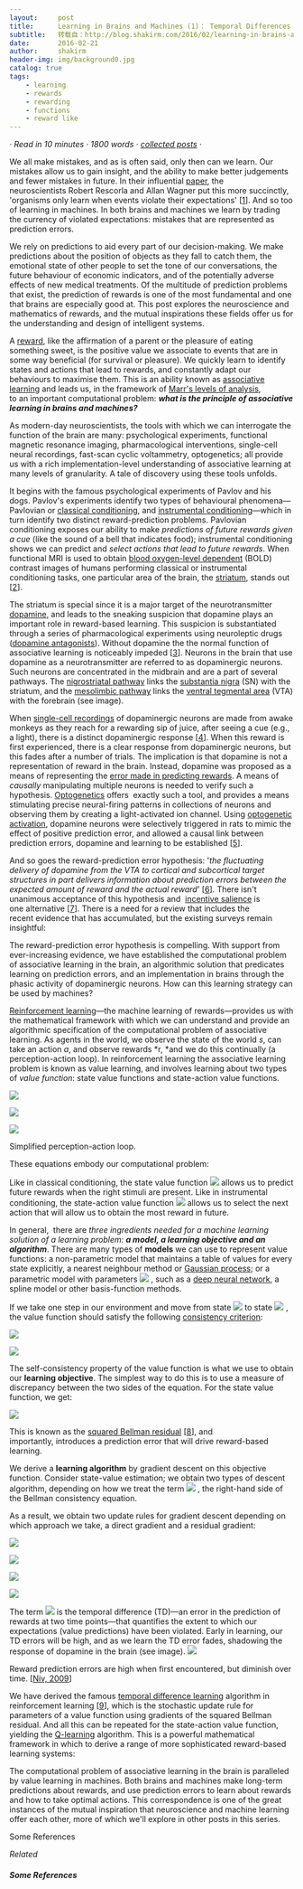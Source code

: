 ```yaml
---
layout:     post
title:      Learning in Brains and Machines (1)： Temporal Differences
subtitle:   转载自：http://blog.shakirm.com/2016/02/learning-in-brains-and-machines-1/
date:       2016-02-21
author:     shakirm
header-img: img/background0.jpg
catalog: true
tags:
    - learning
    - rewards
    - rewarding
    - functions
    - reward like
---
```


*· Read in 10 minutes · 1800 words · [collected posts](http://blog.shakirm.com/learning-in-brain-and-machines) ·*

We all make mistakes, and as is often said, only then can we learn. Our mistakes allow us to gain insight, and the ability to make better judgements and fewer mistakes in future. In their influential [paper](http://www.ualberta.ca/~egray/teaching/Rescorla%20&%20Wagner%201972.pdf), the neuroscientists Robert Rescorla and Allan Wagner put this more succinctly, 'organisms only learn when events violate their expectations' [[1](#283_1)]. And so too of learning in machines. In both brains and machines we learn by trading the currency of violated expectations: mistakes that are represented as prediction errors.

We rely on predictions to aid every part of our decision-making. We make predictions about the position of objects as they fall to catch them, the emotional state of other people to set the tone of our conversations, the future behaviour of economic indicators, and of the potentially adverse effects of new medical treatments. Of the multitude of prediction problems that exist, the prediction of rewards is one of the most fundamental and one that brains are especially good at. This post explores the neuroscience and mathematics of rewards, and the mutual inspirations these fields offer us for the understanding and design of intelligent systems.

A [reward](http://www.scholarpedia.org/article/Reward), like the affirmation of a parent or the pleasure of eating something sweet, is the positive value we associate to events that are in some way beneficial (for survival or pleasure). We quickly learn to identify states and actions that lead to rewards, and constantly adapt our behaviours to maximise them. This is an ability known as [associative learning](https://en.wikipedia.org/wiki/Learning#Associative_learning) and leads us, in the framework of [Marr's levels of analysis](http://blog.shakirm.com/2013/04/marrs-levels-of-analysis), to an important computational problem: ***what is the principle of associative learning in brains and machines?***

As modern-day neuroscientists, the tools with which we can interrogate the function of the brain are many: psychological experiments, functional magnetic resonance imaging, pharmacological interventions, single-cell neural recordings, fast-scan cyclic voltammetry, optogenetics; all provide us with a rich implementation-level understanding of associative learning at many levels of granularity. A tale of discovery using these tools unfolds.

It begins with the famous psychological experiments of Pavlov and his dogs. Pavlov's experiments identify two types of behavioural phenomena—Pavlovian or [classical conditioning](https://en.wikipedia.org/wiki/Classical_conditioning), and [instrumental conditioning](https://en.wikipedia.org/wiki/Operant_conditioning)—which in turn identify two distinct reward-prediction problems. Pavlovian conditioning exposes our ability to make *predictions of future rewards given a cue* (like the sound of a bell that indicates food); instrumental conditioning shows we can predict and *select actions that lead to future rewards*. When functional MRI is used to obtain [blood oxygen-level dependent](https://en.wikipedia.org/wiki/Blood-oxygen-level_dependent) (BOLD) contrast images of humans performing classical or instrumental conditioning tasks, one particular area of the brain, the [striatum](https://en.wikipedia.org/wiki/Striatum), stands out [[2](#283_2)].

The striatum is special since it is a major target of the neurotransmitter [dopamine](https://en.wikipedia.org/wiki/Dopamine), and leads to the sneaking suspicion that dopamine plays an important role in reward-based learning. This suspicion is substantiated through a series of pharmacological experiments using neuroleptic drugs ([dopamine antagonists](https://en.wikipedia.org/wiki/Dopamine_antagonist)). Without dopamine the the normal function of associative learning is noticeably impeded [[3](#283_3)]. Neurons in the brain that use dopamine as a neurotransmitter are referred to as dopaminergic neurons. Such neurons are concentrated in the midbrain and are a part of several pathways. The [nigrostriatal pathway](https://en.wikipedia.org/wiki/Nigrostriatal_pathway) links the [substantia nigra](https://en.wikipedia.org/wiki/Substantia_nigra) (SN) with the striatum, and the [mesolimbic pathway](https://en.wikipedia.org/wiki/Mesolimbic_pathway) links the [ventral tegmental area](https://en.wikipedia.org/wiki/Ventral_tegmental_area) (VTA) with the forebrain (see image).

When [single-cell recordings](https://en.wikipedia.org/wiki/Single-unit_recording) of dopaminergic neurons are made from awake monkeys as they reach for a rewarding sip of juice, after seeing a cue (e.g., a light), there is a distinct dopaminergic response [[4](#283_4)]. When this reward is first experienced, there is a clear response from dopaminergic neurons, but this fades after a number of trials. The implication is that dopamine is not a representation of reward in the brain. Instead, dopamine was proposed as a means of representing the [error made in predicting rewards](http://www.scholarpedia.org/article/Reward_signals). A means of *causally* manipulating multiple neurons is needed to verify such a hypothesis. [Optogenetics](https://en.wikipedia.org/wiki/Optogenetics) offers  exactly such a tool, and provides a means stimulating precise neural-firing patterns in collections of neurons and observing them by creating a light-activated ion channel. Using [optogenetic activation](http://web.stanford.edu/group/dlab/optogenetics), dopamine neurons were selectively triggered in rats to mimic the effect of positive prediction error, and allowed a causal link between prediction errors, dopamine and learning to be established [[5](#283_5)].

And so goes the reward-prediction error hypothesis: '*the fluctuating delivery of dopamine from the VTA to cortical and subcortical target structures in part delivers information about prediction errors between the expected amount of reward and the actual reward*' [[6](#283_6)]. There isn't unanimous acceptance of this hypothesis and  [incentive salience](https://en.wikipedia.org/wiki/Incentive_salience) is one alternative [[7](#283_7)]. There is a need for a review that includes the recent evidence that has accumulated, but the existing surveys remain insightful:

The reward-prediction error hypothesis is compelling. With support from ever-increasing evidence, we have established the computational problem of associative learning in the brain, an algorithmic solution that predicates learning on prediction errors, and an implementation in brains through the phasic activity of dopaminergic neurons. How can this learning strategy can be used by machines?

[Reinforcement learning](https://en.wikipedia.org/wiki/Reinforcement_learning)—the machine learning of rewards—provides us with the mathematical framework with which we can understand and provide an algorithmic specification of the computational problem of associative learning. As agents in the world, we observe the state of the world *s*, can take an action *a*, and observe rewards *r, *and we do this continually (a perception-action loop). In reinforcement learning the associative learning problem is known as value learning, and involves learning about two types of *value function*: state value functions and state-action value functions.

![](http://blog.shakirm.com/wp-content/plugins/latex/cache/tex_bf7e464f221c23311749e756db25d573.gif)


![](http://blog.shakirm.com/wp-content/plugins/latex/cache/tex_0144236b553a43aebad701bd94c56515.gif)

![](http://blog.shakirm.com/wp-content/uploads/2016/02/perceptionLoop.png)


Simplified perception-action loop.

These equations embody our computational problem:

Like in classical conditioning, the state value function ![](http://blog.shakirm.com/wp-content/plugins/latex/cache/tex_5206560a306a2e085a437fd258eb57ce.gif)
 allows us to predict future rewards when the right stimuli are present. Like in instrumental conditioning, the state-action value function ![](http://blog.shakirm.com/wp-content/plugins/latex/cache/tex_f09564c9ca56850d4cd6b3319e541aee.gif)
 allows us to select the next action that will allow us to obtain the most reward in future.

In general,  there are *three ingredients needed for a machine learning solution of a learning problem:* ***a model, a learning objective and an algorithm***. There are many types of **models** we can use to represent value functions: a non-parametric model that maintains a table of values for every state explicitly, a nearest neighbour method or [Gaussian process](http://www-personal.acfr.usyd.edu.au/spns/cdm/papers/Bayes%20Meets%20Bellman%20-%20The%20Gaussian%20Process%20Approach%20to-Temporal%20Difference%20Learning.pdf); or a parametric model with parameters ![](http://blog.shakirm.com/wp-content/plugins/latex/cache/tex_2554a2bb846cffd697389e5dc8912759.gif)
, such as a [deep neural network](https://storage.googleapis.com/deepmind-data/assets/papers/DeepMindNature14236Paper.pdf), a spline model or other basis-function methods.

If we take one step in our environment and move from state ![](http://blog.shakirm.com/wp-content/plugins/latex/cache/tex_86ad9159785a8f6f1c1a74c4eac26365.gif)
 to state ![](http://blog.shakirm.com/wp-content/plugins/latex/cache/tex_b4527e0091094c13aa10ddd6a0ab36be.gif)
, the value function should satisfy the following [consistency criterion](https://en.wikipedia.org/wiki/Bellman_equation):

![](http://blog.shakirm.com/wp-content/plugins/latex/cache/tex_fcf89b05fb1b70f443b2ebdd02aff1e2.gif)


![](http://blog.shakirm.com/wp-content/plugins/latex/cache/tex_e5c5104945a1a381380e4969ea8d61d1.gif)


The self-consistency property of the value function is what we use to obtain our **learning objective**. The simplest way to do this is to use a measure of discrepancy between the two sides of the equation. For the state value function, we get:

![](http://blog.shakirm.com/wp-content/plugins/latex/cache/tex_012e1f6a922521f613ab5ab26e503ed4.gif)


This is known as the [squared Bellman residual](http://www.leemon.com/papers/1995b.pdf) [[8](#283_8)], and importantly, introduces a prediction error that will drive reward-based learning.

We derive a **learning algorithm** by gradient descent on this objective function. Consider state-value estimation; we obtain two types of descent algorithm, depending on how we treat the term ![](http://blog.shakirm.com/wp-content/plugins/latex/cache/tex_92c8fadd892b861e6f5693b95e53fa4c.gif)
, the right-hand side of the Bellman consistency equation.

As a result, we obtain two update rules for gradient descent depending on which approach we take, a direct gradient and a residual gradient:

![](http://blog.shakirm.com/wp-content/plugins/latex/cache/tex_5048524fe01b671bb7342fcceabb4c86.gif)


![](http://blog.shakirm.com/wp-content/plugins/latex/cache/tex_82f4f58328c0dd3a2134e952891de399.gif)


![](http://blog.shakirm.com/wp-content/plugins/latex/cache/tex_50d2852cfb1ad294143caf3d9ab28a8a.gif)


![](http://blog.shakirm.com/wp-content/plugins/latex/cache/tex_7f88f1650580fdb2993c17a643cc983d.gif)


The term ![](http://blog.shakirm.com/wp-content/plugins/latex/cache/tex_55dec7034b5723ead4e505ba9baded15.gif)
 is the temporal difference (TD)—an error in the prediction of rewards at two time points—that quantifies the extent to which our expectations (value predictions) have been violated. Early in learning, our TD errors will be high, and as we learn the TD error fades, shadowing the response of dopamine in the brain (see image).
![](http://blog.shakirm.com/wp-content/uploads/2016/02/TDerror-recording.png)


Reward prediction errors are high when first encountered, but diminish over time. [[Niv, 2009](https://www.princeton.edu/~yael/Publications/Niv2009.pdf)]

We have derived the famous [temporal difference learning](http://www.scholarpedia.org/article/Temporal_difference_learning) algorithm in reinforcement learning [[9](#283_9)], which is the stochastic update rule for parameters of a value function using gradients of the squared Bellman residual. And all this can be repeated for the state-action value function, yielding the [Q-learning](https://en.wikipedia.org/wiki/Q-learning) algorithm. This is a powerful mathematical framework in which to derive a range of more sophisticated reward-based learning systems:

The computational problem of associative learning in the brain is paralleled by value learning in machines. Both brains and machines make long-term predictions about rewards, and use prediction errors to learn about rewards and how to take optimal actions. This correspondence is one of the great instances of the mutual inspiration that neuroscience and machine learning offer each other, more of which we'll explore in other posts in this series.



Some References


*Related*


##### Some References
